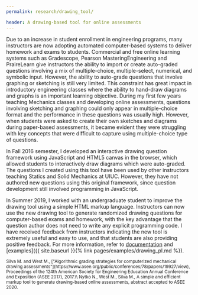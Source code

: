 ```yaml
---
permalink: research/drawing_tool/

header: A drawing-based tool for online assessments
---
```


Due to an increase in student enrollment in engineering programs, many instructors are now adopting automated computer-based systems to deliver homework and exams to students. Commercial and free online learning systems such as Gradescope, Pearson MasteringEngineering and PraireLearn give instructors the ability to import or create auto-graded questions involving a mix of multiple-choice, multiple-select, numerical, and symbolic input. However, the ability to auto-grade questions that involve graphing or sketching is still very limited. This constraint has great impact in introductory engineering classes where the ability to hand-draw diagrams and graphs is an important learning objective. During my first few years teaching Mechanics classes and developing online assessments, questions involving sketching and graphing could only appear in multiple-choice format and the performance in these questions was usually high. However, when students were asked to create their own sketches and diagrams during paper-based assessments, it became evident they were struggling with key concepts that were difficult to capture using multiple-choice type of questions.


In Fall 2016 semester, I developed an interactive drawing question framework using JavaScript and HTML5 canvas in the browser, which allowed students to interactively draw diagrams which were auto-graded. The questions I created using this tool have been used by other instructors teaching Statics and Solid Mechanics at UIUC. However, they have not authored new questions using this original framework, since question development still involved programming in JavaScript.

 In Summer 2019, I worked with an undergraduate student to improve the drawing tool using a simple HTML markup language. Instructors can now use the new drawing tool to generate randomized drawing questions for computer-based exams and homework, with the key advantage that the question author does not need to write any explicit programming code. I have received feedback from instructors indicating the new tool is extremely useful and easy to use, and that students are also providing positive feedback. For more information, refer to [documentation](https://prairielearn.readthedocs.io/en/latest/pl-drawing/) and [examples]({{ site.baseurl }}{% link pages/examples/drawing_pl.md %}).


<small>
Silva M. and West M., ["Algorithmic grading strategies for computerized mechanical drawing assessments"](https://www.asee.org/public/conferences/78/papers/19927/view), Proceedings of the 124th American Society for Engineering Education Annual Conference and Exposition (ASEE 2017), 2017.\\
Nytko N., West M., Silva M., A simple and efficient markup tool to generate drawing-based online assessments, abstract accepted to ASEE 2020.
</small>
